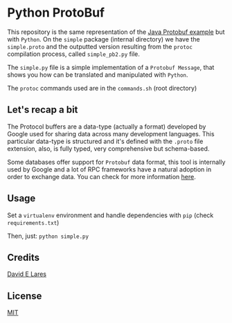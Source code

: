 # Python ProtoBuf

This repository is the same representation of the [Java Protobuf example](https://github.com/davidlares/java-protobuf) but with `Python`. On the `simple` package (internal directory) we have the `simple.proto` and the outputted version resulting from the `protoc` compilation process, called `simple_pb2.py` file.

The `simple.py` file is a simple implementation of a `Protobuf Message`, that shows you how can be translated and manipulated with `Python`.

The `protoc` commands used are in the `commands.sh` (root directory)

## Let's recap a bit

The Protocol buffers are a data-type (actually a format) developed by Google used for sharing data across many development languages. This particular data-type is structured and it's defined with the `.proto` file extension, also, is fully typed, very comprehensive but schema-based.

Some databases offer support for `Protobuf` data format, this tool is internally used by Google and a lot of RPC frameworks have a natural adoption in order to exchange data. You can check for more information [here](https://developers.google.com/protocol-buffers/).

## Usage

Set a `virtualenv` environment and handle dependencies with `pip` (check `requirements.txt`)

Then, just: `python simple.py`

## Credits

 [David E Lares](https://twitter.com/davidlares3)

## License

 [MIT](https://opensource.org/licenses/MIT)
